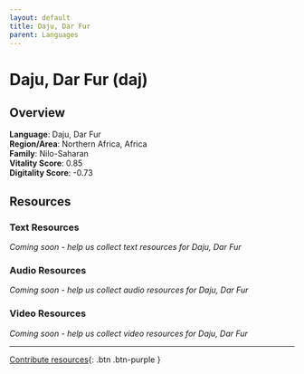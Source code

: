 ```yaml
---
layout: default
title: Daju, Dar Fur
parent: Languages
---
```


# Daju, Dar Fur (daj)

## Overview

**Language**: Daju, Dar Fur  
**Region/Area**: Northern Africa, Africa  
**Family**: Nilo-Saharan  
**Vitality Score**: 0.85  
**Digitality Score**: -0.73  

## Resources

### Text Resources
*Coming soon - help us collect text resources for Daju, Dar Fur*

### Audio Resources
*Coming soon - help us collect audio resources for Daju, Dar Fur*

### Video Resources
*Coming soon - help us collect video resources for Daju, Dar Fur*

---

[Contribute resources](https://fairtrain.github.io/){: .btn .btn-purple }

